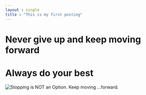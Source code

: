 ```yaml
---
layout : single
title : "This is my first posting"
---
```


# Never give up and keep moving forward
# Always do your best

![Stopping is NOT an Option. Keep moving ...forward.](C:\LimitlessDevv_Blog\LimitlessDevv.github.io\images\2024-10-21-1st\1699860817475.png)
